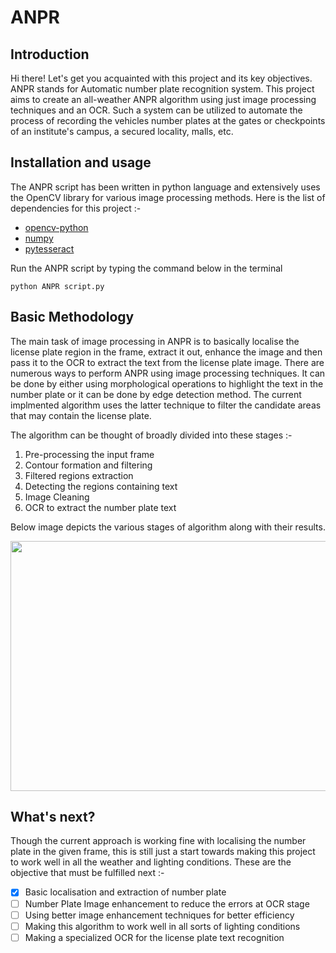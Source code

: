 # ANPR

## Introduction 

Hi there! Let's get you acquainted with this project and its key objectives. <br/>
ANPR stands for Automatic number plate recognition system. This project aims to create an all-weather ANPR algorithm using
just image processing techniques and an OCR. Such a system can be utilized to automate the process of recording the vehicles number plates at the gates 
or checkpoints of an institute's campus, a secured locality, malls, etc.

## Installation and usage

The ANPR script has been written in python language and extensively uses the OpenCV library for various image processing methods.
Here is the list of dependencies for this project :-
- [opencv-python](https://pypi.org/project/opencv-python/) 
- [numpy](https://pypi.org/project/numpy/)
- [pytesseract](https://pypi.org/project/pytesseract/)

Run the ANPR script by typing the command below in the terminal
```
python ANPR script.py
```

## Basic Methodology

The main task of image processing in ANPR is to basically localise the license plate region in the frame, extract it out, enhance the image and then pass it
to the OCR to extract the text from the license plate image.
There are numerous ways to perform ANPR using image processing techniques. It can be done by either using morphological operations to highlight the text
in the number plate or it can be done by edge detection method. The current implmented algorithm uses the latter technique to filter the candidate
areas that may contain the license plate.

The algorithm can be thought of broadly divided into these stages :-
1. Pre-processing the input frame
2. Contour formation and filtering
3. Filtered regions extraction
4. Detecting the regions containing text
5. Image Cleaning
6. OCR to extract the number plate text

Below image depicts the various stages of algorithm along with their results.

<img src = "https://github.com/Sanchit-sk/ANPR/blob/master/Images/ANPR%20results.png" height = "400" width = "700" />

## What's next?

Though the current approach is working fine with localising the number plate in the given frame, this is still just a start towards making this project
to work well in all the weather and lighting conditions. These are the objective that must be fulfilled next :-

- [x] Basic localisation and extraction of number plate 
- [ ] Number Plate Image enhancement to reduce the errors at OCR stage
- [ ] Using better image enhancement techniques for better efficiency
- [ ] Making this algorithm to work well in all sorts of lighting conditions
- [ ] Making a specialized OCR for the license plate text recognition
